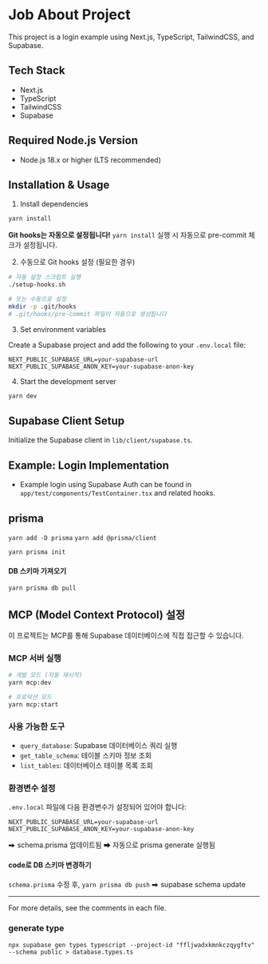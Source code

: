 # Job About Project

This project is a login example using Next.js, TypeScript, TailwindCSS, and Supabase.

## Tech Stack

- Next.js
- TypeScript
- TailwindCSS
- Supabase

## Required Node.js Version

- Node.js 18.x or higher (LTS recommended)

## Installation & Usage

1. Install dependencies

```bash
yarn install
```

**Git hooks는 자동으로 설정됩니다!** `yarn install` 실행 시 자동으로 pre-commit 체크가 설정됩니다.

2. 수동으로 Git hooks 설정 (필요한 경우)

```bash
# 자동 설정 스크립트 실행
./setup-hooks.sh

# 또는 수동으로 설정
mkdir -p .git/hooks
# .git/hooks/pre-commit 파일이 자동으로 생성됩니다
```

3. Set environment variables

Create a Supabase project and add the following to your `.env.local` file:

```
NEXT_PUBLIC_SUPABASE_URL=your-supabase-url
NEXT_PUBLIC_SUPABASE_ANON_KEY=your-supabase-anon-key
```

4. Start the development server

```bash
yarn dev
```

## Supabase Client Setup

Initialize the Supabase client in `lib/client/supabase.ts`.

## Example: Login Implementation

- Example login using Supabase Auth can be found in `app/test/components/TestContainer.tsx` and related hooks.

## prisma

`yarn add -D prisma`
`yarn add @prisma/client`

`yarn prisma init`

#### DB 스키마 가져오기

`yarn prisma db pull`

## MCP (Model Context Protocol) 설정

이 프로젝트는 MCP를 통해 Supabase 데이터베이스에 직접 접근할 수 있습니다.

### MCP 서버 실행

```bash
# 개발 모드 (자동 재시작)
yarn mcp:dev

# 프로덕션 모드
yarn mcp:start
```

### 사용 가능한 도구

- `query_database`: Supabase 데이터베이스 쿼리 실행
- `get_table_schema`: 테이블 스키마 정보 조회
- `list_tables`: 데이터베이스 테이블 목록 조회

### 환경변수 설정

`.env.local` 파일에 다음 환경변수가 설정되어 있어야 합니다:

```
NEXT_PUBLIC_SUPABASE_URL=your-supabase-url
NEXT_PUBLIC_SUPABASE_ANON_KEY=your-supabase-anon-key
```

⮕ schema.prisma 업데이트됨
⮕ 자동으로 prisma generate 실행됨

#### code로 DB 스키마 변경하기

`schema.prisma` 수정 후, `yarn prisma db push`
⮕ supabase schema update

---

For more details, see the comments in each file.

### generate type
```
npx supabase gen types typescript --project-id "ffljwadxkmnkczqygftv" --schema public > database.types.ts
```